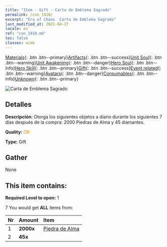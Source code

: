```yaml
---
title: "Item - Gift - Carta de Emblema Sagrado"
permalink: /con_1910/
excerpt: "Era of Chaos  Carta de Emblema Sagrado"
last_modified_at: 2021-04-27
locale: es
ref: "con_1910.md"
toc: false
classes: wide
---
```

 [Materials](/ItemsES/){: .btn .btn--primary}[Artifacts](/ItemsES/Artifacts/){: .btn .btn--success}[Unit Soul](/ItemsES/UnitSoul/){: .btn .btn--warning}[Unit Awakening](/ItemsES/UnitAwakening/){: .btn .btn--danger}[Hero Soul](/ItemsES/HeroSoul/){: .btn .btn--info}[Hero Skill](/ItemsES/HeroSkill/){: .btn .btn--primary}[Gift](/ItemsES/Gift/){: .btn .btn--success}[Event related](/ItemsES/Events/){: .btn .btn--warning}[Avatars](/ItemsES/Avatars/){: .btn .btn--danger}[Consumables](/ItemsES/Consumables/){: .btn .btn--info}[Unknown](/ItemsES/Unknown/){: .btn .btn--primary}

 ![Carta de Emblema Sagrado](/images/t/i_907533.png)

## Detalles
 **Descripción:** Otorga los siguientes objetos a diario durante los siguientes 7 días después de la compra: 2000 Piedras de Alma y 45 diamantes.

 **Quality:** <span style="color: #FF8C00">OK</span>

 **Type:** Gift

## Gather

  None

## This item contains:

 **Required Level to open:** 1

 7 You would get **ALL** items  from:

  | Nr | Amount |     Item    |
  |:---|:-------|:------------|
  | 1 |  **2000x** | [Piedra de Alma ](/ItemsES/con_923/) |  | 
  | 2 |  **45x** | <i class="fas fa-gem"/> |  | 
